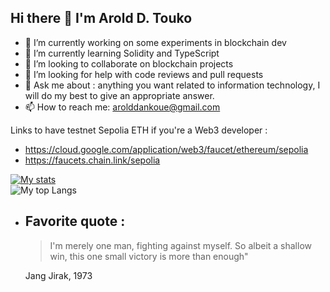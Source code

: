 ## Hi there 👋 I'm Arold D. Touko

- 🔭 I’m currently working on some experiments in blockchain dev
- 🌱 I’m currently learning Solidity and TypeScript
- 👯 I’m looking to collaborate on blockchain projects
- 🤔 I’m looking for help with code reviews and pull requests
- 💬 Ask me about : anything you want related to information technology, I will do my best to give an appropriate answer.
- 📫 How to reach me: arolddankoue@gmail.com

Links to have testnet Sepolia ETH if you're a Web3 developer :
  - https://cloud.google.com/application/web3/faucet/ethereum/sepolia
  - https://faucets.chain.link/sepolia

[![My stats](https://github-readme-stats.vercel.app/api?username=0xArDANT&show_icons=true&theme=transparent)](https://github.com/anuraghazra/github-readme-stats)       
![My top Langs](https://github-readme-stats.vercel.app/api/top-langs/?username=0xArDANT&hide=MDX,php,javascript,css,scss,html&theme=transparent)

- Favorite quote :
  ---
  > I'm merely one man, fighting against myself. So albeit a shallow win, this one small victory is more than enough"

  Jang Jirak, 1973
